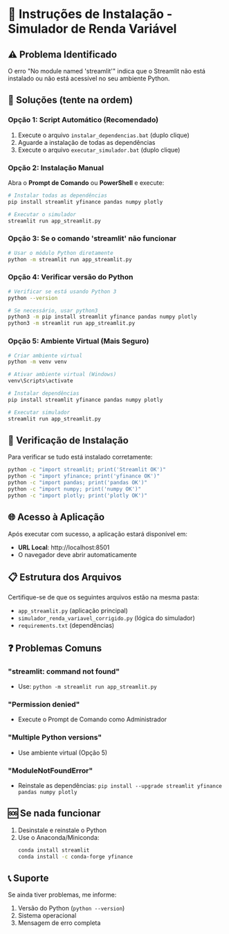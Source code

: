 # 🚀 Instruções de Instalação - Simulador de Renda Variável

## ⚠️ Problema Identificado
O erro "No module named 'streamlit'" indica que o Streamlit não está instalado ou não está acessível no seu ambiente Python.

## 🔧 Soluções (tente na ordem)

### **Opção 1: Script Automático (Recomendado)**
1. Execute o arquivo `instalar_dependencias.bat` (duplo clique)
2. Aguarde a instalação de todas as dependências
3. Execute o arquivo `executar_simulador.bat` (duplo clique)

### **Opção 2: Instalação Manual**
Abra o **Prompt de Comando** ou **PowerShell** e execute:

```bash
# Instalar todas as dependências
pip install streamlit yfinance pandas numpy plotly

# Executar o simulador
streamlit run app_streamlit.py
```

### **Opção 3: Se o comando 'streamlit' não funcionar**
```bash
# Usar o módulo Python diretamente
python -m streamlit run app_streamlit.py
```

### **Opção 4: Verificar versão do Python**
```bash
# Verificar se está usando Python 3
python --version

# Se necessário, usar python3
python3 -m pip install streamlit yfinance pandas numpy plotly
python3 -m streamlit run app_streamlit.py
```

### **Opção 5: Ambiente Virtual (Mais Seguro)**
```bash
# Criar ambiente virtual
python -m venv venv

# Ativar ambiente virtual (Windows)
venv\Scripts\activate

# Instalar dependências
pip install streamlit yfinance pandas numpy plotly

# Executar simulador
streamlit run app_streamlit.py
```

## 🎯 Verificação de Instalação

Para verificar se tudo está instalado corretamente:

```bash
python -c "import streamlit; print('Streamlit OK')"
python -c "import yfinance; print('yfinance OK')"
python -c "import pandas; print('pandas OK')"
python -c "import numpy; print('numpy OK')"
python -c "import plotly; print('plotly OK')"
```

## 🌐 Acesso à Aplicação

Após executar com sucesso, a aplicação estará disponível em:
- **URL Local**: http://localhost:8501
- O navegador deve abrir automaticamente

## 📋 Estrutura dos Arquivos

Certifique-se de que os seguintes arquivos estão na mesma pasta:
- `app_streamlit.py` (aplicação principal)
- `simulador_renda_variavel_corrigido.py` (lógica do simulador)
- `requirements.txt` (dependências)

## ❓ Problemas Comuns

### "streamlit: command not found"
- Use: `python -m streamlit run app_streamlit.py`

### "Permission denied"
- Execute o Prompt de Comando como Administrador

### "Multiple Python versions"
- Use ambiente virtual (Opção 5)

### "ModuleNotFoundError"
- Reinstale as dependências: `pip install --upgrade streamlit yfinance pandas numpy plotly`

## 🆘 Se nada funcionar

1. Desinstale e reinstale o Python
2. Use o Anaconda/Miniconda:
   ```bash
   conda install streamlit
   conda install -c conda-forge yfinance
   ```

## 📞 Suporte

Se ainda tiver problemas, me informe:
1. Versão do Python (`python --version`)
2. Sistema operacional
3. Mensagem de erro completa


